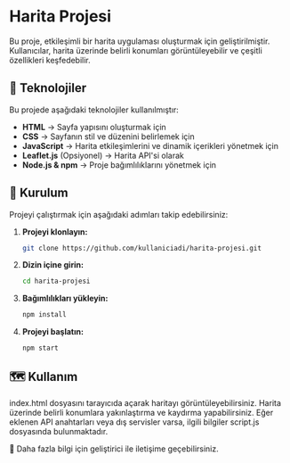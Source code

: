 # Harita Projesi

Bu proje, etkileşimli bir harita uygulaması oluşturmak için geliştirilmiştir. Kullanıcılar, harita üzerinde belirli konumları görüntüleyebilir ve çeşitli özellikleri keşfedebilir.

## 🚀 Teknolojiler

Bu projede aşağıdaki teknolojiler kullanılmıştır:

- **HTML** → Sayfa yapısını oluşturmak için
- **CSS** → Sayfanın stil ve düzenini belirlemek için
- **JavaScript** → Harita etkileşimlerini ve dinamik içerikleri yönetmek için
- **Leaflet.js** (Opsiyonel) → Harita API'si olarak
- **Node.js & npm** → Proje bağımlılıklarını yönetmek için

## 📌 Kurulum

Projeyi çalıştırmak için aşağıdaki adımları takip edebilirsiniz:

1. **Projeyi klonlayın:**
   ```sh
   git clone https://github.com/kullaniciadi/harita-projesi.git

2. **Dizin içine girin:**
   ```sh
   cd harita-projesi

3. **Bağımlılıkları yükleyin:**
    ```sh
    npm install

4. **Projeyi başlatın:**
   ```sh
   npm start

## 🗺 Kullanım

index.html dosyasını tarayıcıda açarak haritayı görüntüleyebilirsiniz.
Harita üzerinde belirli konumlara yakınlaştırma ve kaydırma yapabilirsiniz.
Eğer eklenen API anahtarları veya dış servisler varsa, ilgili bilgiler script.js dosyasında bulunmaktadır.

🎯 Daha fazla bilgi için geliştirici ile iletişime geçebilirsiniz.
